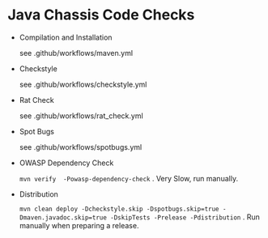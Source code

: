 # Java Chassis Code Checks

* Compilation and Installation

   see .github/workflows/maven.yml

* Checkstyle

  see .github/workflows/checkstyle.yml

* Rat Check
  
  see .github/workflows/rat_check.yml

* Spot Bugs
  
  see .github/workflows/spotbugs.yml

* OWASP Dependency Check
  
  `mvn verify  -Powasp-dependency-check` . Very Slow, run manually. 

* Distribution

  `mvn clean deploy -Dcheckstyle.skip -Dspotbugs.skip=true -Dmaven.javadoc.skip=true -DskipTests -Prelease -Pdistribution` . Run manually when preparing a release. 

